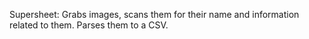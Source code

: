 Supersheet: Grabs images, scans them for their name and information related to them. Parses them to a CSV.
